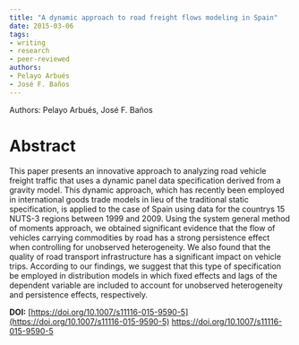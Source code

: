 ```yaml
---
title: "A dynamic approach to road freight flows modeling in Spain"
date: 2015-03-06
tags:
- writing
- research
- peer-reviewed
authors:
- Pelayo Arbués
- José F. Baños
---
```


Authors: Pelayo Arbués, José F. Baños

# Abstract

This paper presents an innovative approach to analyzing road vehicle freight traffic that uses a dynamic panel data specification derived from a gravity model. This dynamic approach, which has recently been employed in international goods trade models in lieu of the traditional static specification, is applied to the case of Spain using data for the countrys 15 NUTS-3 regions between 1999 and 2009. Using the system general method of moments approach, we obtained significant evidence that the flow of vehicles carrying commodities by road has a strong persistence effect when controlling for unobserved heterogeneity. We also found that the quality of road transport infrastructure has a significant impact on vehicle trips. According to our findings, we suggest that this type of specification be employed in distribution models in which fixed effects and lags of the dependent variable are included to account for unobserved heterogeneity and persistence effects, respectively.

**DOI:** [https://doi.org/10.1007/s11116-015-9590-5](https://doi.org/10.1007/s11116-015-9590-5)
https://doi.org/10.1007/s11116-015-9590-5